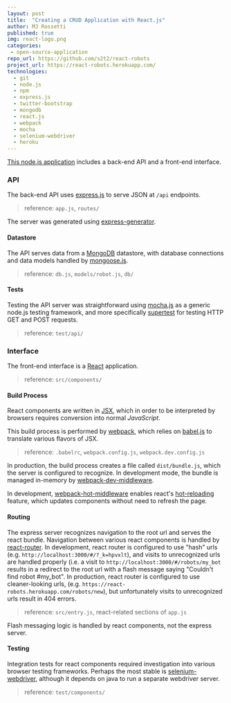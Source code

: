 ```yaml
---
layout: post
title:  "Creating a CRUD Application with React.js"
author: MJ Rossetti
published: true
img: react-logo.png
categories:
 - open-source-application
repo_url: https://github.com/s2t2/react-robots
project_url: https://react-robots.herokuapp.com/
technologies:
  - git
  - node.js
  - npm
  - express.js
  - twitter-bootstrap
  - mongodb
  - react.js
  - webpack
  - mocha
  - selenium-webdriver
  - heroku
---
```


[This node.js application](https://react-robots.herokuapp.com/) includes a back-end API and a front-end interface.

### API

The back-end API uses [express.js](http://expressjs.com/) to serve JSON at `/api` endpoints.

> reference: `app.js`, `routes/`

The server was generated using [express-generator](https://expressjs.com/en/starter/generator.html).

#### Datastore

The API serves data from a [MongoDB](https://www.mongodb.com/) datastore, with database connections and data models handled by [mongoose.js](https://github.com/Automattic/mongoose).

> reference: `db.js`, `models/robot.js`, `db/`

#### Tests

Testing the API server was straightforward using [mocha.js](https://mochajs.org/) as a generic node.js testing framework, and more specifically [supertest](https://github.com/visionmedia/supertest) for testing HTTP GET and POST requests.

> reference: `test/api/`

### Interface

The front-end interface is a [React](https://github.com/facebook/react) application.

> reference: `src/components/`

#### Build Process

React components are written in [JSX](https://jsx.github.io/), which in order to be interpreted by browsers requires conversion into normal *JavaScript*.

This build process is performed by [webpack](https://github.com/webpack/webpack), which relies on [babel.js](https://babeljs.io/) to translate various flavors of JSX.

> reference: `.babelrc`, `webpack.config.js`, `webpack.dev.config.js`

In production, the build process creates a file called `dist/bundle.js`, which the server is configured to recognize. In development mode, the bundle is managed in-memory by [webpack-dev-middleware](https://github.com/webpack/webpack-dev-middleware).

In development, [webpack-hot-middleware](https://github.com/glenjamin/webpack-hot-middleware) enables react's [hot-reloading](https://facebook.github.io/react-native/blog/2016/03/24/introducing-hot-reloading.html) feature, which updates components without need to refresh the page.

#### Routing

The express server recognizes navigation to the root url and serves the react bundle. Navigation between various react components is handled by [react-router](https://github.com/ReactTraining/react-router).
  In development, react router is configured to use "hash" urls (e.g. `http://localhost:3000/#/?_k=hpvxlt`), and visits to unrecognized urls are handled properly (i.e. a visit to `http://localhost:3000/#/robots/my_bot` results in a redirect to the root url with a flash message saying "Couldn't find robot #my_bot".
  In production, react router is configured to use cleaner-looking urls, (e.g. `https://react-robots.herokuapp.com/robots/new`), but unfortunately visits to unrecognized urls result in 404 errors.

> reference: `src/entry.js`, react-related sections of `app.js`

Flash messaging logic is handled by react components, not the express server.

#### Testing

Integration tests for react components required investigation into various browser testing frameworks. Perhaps the most stable is [selenium-webdriver](http://www.seleniumhq.org/projects/webdriver/), although it depends on java to run a separate webdriver server.

> reference: `test/components/`
